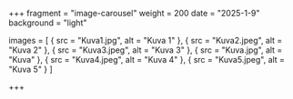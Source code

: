 +++
fragment = "image-carousel"
weight = 200
date = "2025-1-9"
background = "light"

images = [
  { src = "Kuva1.jpg", alt = "Kuva 1" },
  { src = "Kuva2.jpeg", alt = "Kuva 2" },
  { src = "Kuva3.jpeg", alt = "Kuva 3" },
  { src = "Kuva.jpg", alt = "Kuva" },
  { src = "Kuva4.jpeg", alt = "Kuva 4" },
  { src = "Kuva5.jpeg", alt = "Kuva 5" }
]

+++